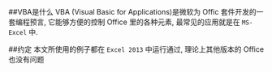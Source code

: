 ##VBA是什么
VBA (Visual Basic for Applications)是微软为 Offic 套件开发的一套编程预言, 它能够方便的控制 Office 里的各种元素, 最常见的应用就是在 `MS-Excel` 中.  

##约定
本文所使用的例子都在 `Excel 2013` 中运行通过, 理论上其他版本的 Office 也没有问题



